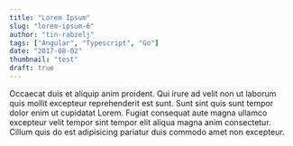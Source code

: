 ```yaml
---
title: "Lorem Ipsum"
slug: "lorem-ipsum-6"
author: "tin-rabzelj"
tags: ["Angular", "Typescript", "Go"]
date: "2017-08-02"
thumbnail: "test"
draft: true
---
```


Occaecat duis et aliquip anim proident. Qui irure ad velit non ut laborum quis mollit excepteur reprehenderit est sunt. Sunt sint quis sunt tempor dolor enim ut cupidatat Lorem. Fugiat consequat aute magna ullamco excepteur velit tempor sint tempor elit aliqua magna anim consectetur. Cillum quis do est adipisicing pariatur duis commodo amet non excepteur.

